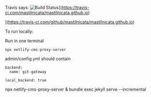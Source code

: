 Travis says: ![Build Status](https://travis-ci.com/mastilnicata/mastilnicata.github.io.svg?branch=work)](https://travis-ci.com/mastilnicata/mastilnicata.github.io)

](https://travis-ci.com/github/mastilnicata/mastilnicata.github.io)


To run locally:

Run in one terminal
```
npx netlify-cms-proxy-server
```

admin/config.yml should contain
```
backend:
  name: git-gateway

local_backend: true
```

npx netlify-cms-proxy-server & bundle exec jekyll serve --incremental
